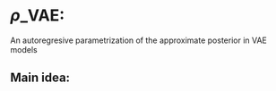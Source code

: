 # $\rho$_VAE:

An autoregresive parametrization of the approximate posterior in VAE models

## Main idea:


